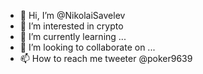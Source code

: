 - 👋 Hi, I’m @NikolaiSavelev
- 👀 I’m interested in crypto
- 🌱 I’m currently learning ...
- 💞️ I’m looking to collaborate on ...
- 📫 How to reach me tweeter @poker9639

<!---
NikolaiSavelev/NikolaiSavelev is a ✨ special ✨ repository because its `README.md` (this file) appears on your GitHub profile.
You can click the Preview link to take a look at your changes.
--->

